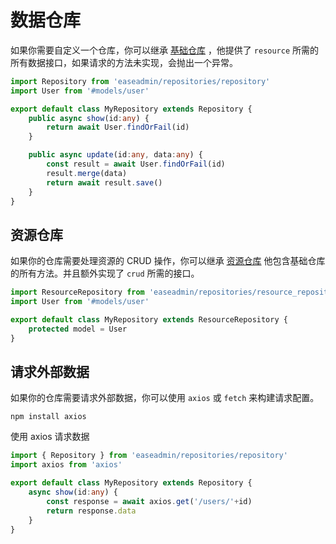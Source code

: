 # 数据仓库

如果你需要自定义一个仓库，你可以继承 [基础仓库](https://github.com/easeadmin/core/blob/main/src/repositories/repository.ts) ，他提供了 `resource` 所需的所有数据接口，如果请求的方法未实现，会抛出一个异常。

```typescript
import Repository from 'easeadmin/repositories/repository'
import User from '#models/user'

export default class MyRepository extends Repository {
    public async show(id:any) {
        return await User.findOrFail(id)
    }

    public async update(id:any, data:any) {
        const result = await User.findOrFail(id)
        result.merge(data)
        return await result.save()
    }
}
```

## 资源仓库

如果你的仓库需要处理资源的 CRUD 操作，你可以继承 [资源仓库](https://github.com/easeadmin/core/blob/main/src/repositories/resource_repository.ts) 他包含基础仓库的所有方法。并且额外实现了 `crud` 所需的接口。

```typescript
import ResourceRepository from 'easeadmin/repositories/resource_repository'
import User from '#models/user'

export default class MyRepository extends ResourceRepository {
    protected model = User
}
```

## 请求外部数据

如果你的仓库需要请求外部数据，你可以使用 `axios` 或 `fetch` 来构建请求配置。

```shell
npm install axios
```

使用 axios 请求数据

```typescript
import { Repository } from 'easeadmin/repositories/repository'
import axios from 'axios'

export default class MyRepository extends Repository {
    async show(id:any) {
        const response = await axios.get('/users/'+id)
        return response.data
    }
}
```
